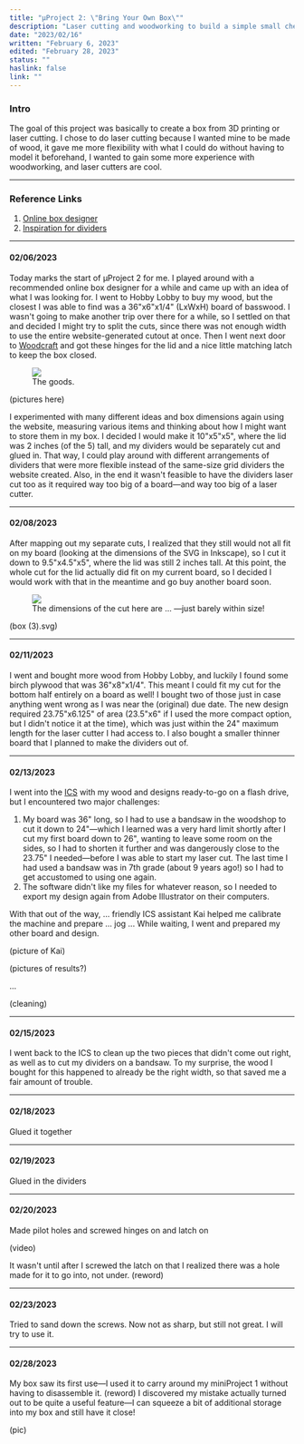 ```yaml
---
title: "μProject 2: \"Bring Your Own Box\""
description: "Laser cutting and woodworking to build a simple small chest"
date: "2023/02/16"
written: "February 6, 2023"
edited: "February 28, 2023"
status: ""
haslink: false
link: ""
---
```

### Intro
The goal of this project was basically to create a box from 3D printing or laser cutting. I chose to do laser cutting because I wanted mine to be made of wood, it gave me more flexibility with what I could do without having to model it beforehand, I wanted to gain some more experience with woodworking, and laser cutters are cool.

---

### Reference Links
1. [Online box designer](https://en.makercase.com/#/divider)
2. [Inspiration for dividers](https://www.festi.info/boxes.py/TrayInsert?language=en)

---

#### 02/06/2023
Today marks the start of μProject 2 for me. I played around with a recommended online box designer for a while and came up with an idea of what I was looking for. I went to Hobby Lobby to buy my wood, but the closest I was able to find was a 36"x6"x1/4" (LxWxH) board of basswood. I wasn't going to make another trip over there for a while, so I settled on that and decided I might try to split the cuts, since there was not enough width to use the entire website-generated cutout at once. Then I went next door to [Woodcraft](https://www.woodcraft.com/stores/knoxville) and got these hinges for the lid and a nice little matching latch to keep the box closed.

<figure class='text-center'>
  <img src='/images/' class='mx-auto'/>
  <figcaption>The goods.</figcaption>
</figure>
(pictures here)

I experimented with many different ideas and box dimensions again using the website, measuring various items and thinking about how I might want to store them in my box. I decided I would make it 10"x5"x5", where the lid was 2 inches (of the 5) tall, and my dividers would be separately cut and glued in. That way, I could play around with different arrangements of dividers that were more flexible instead of the same-size grid dividers the website created. Also, in the end it wasn't feasible to have the dividers laser cut too as it required way too big of a board&mdash;and way too big of a laser cutter.

---

#### 02/08/2023
After mapping out my separate cuts, I realized that they still would not all fit on my board (looking at the dimensions of the SVG in Inkscape), so I cut it down to 9.5"x4.5"x5", where the lid was still 2 inches tall. At this point, the whole cut for the lid actually did fit on my current board, so I decided I would work with that in the meantime and go buy another board soon.

<figure class='text-center'>
  <img src='/images/' class='mx-auto'/>
  <figcaption>The dimensions of the cut here are ... &mdash;just barely within size!</figcaption>
</figure>
(box (3).svg)

---

#### 02/11/2023
I went and bought more wood from Hobby Lobby, and luckily I found some birch plywood that was 36"x8"x1/4". This meant I could fit my cut for the bottom half entirely on a board as well! I bought two of those just in case anything went wrong as I was near the (original) due date. The new design required 23.75"x6.125" of area (23.5"x6" if I used the more compact option, but I didn't notice it at the time), which was just within the 24" maximum length for the laser cutter I had access to. I also bought a smaller thinner board that I planned to make the dividers out of.

---

#### 02/13/2023
I went into the [ICS](https://innovate.utk.edu/) with my wood and designs ready-to-go on a flash drive, but I encountered two major challenges:
1. My board was 36" long, so I had to use a bandsaw in the woodshop to cut it down to 24"&mdash;which I learned was a very hard limit shortly after I cut my first board down to 26", wanting to leave some room on the sides, so I had to shorten it further and was dangerously close to the 23.75" I needed&mdash;before I was able to start my laser cut. The last time I had used a bandsaw was in 7th grade (about 9 years ago!) so I had to get accustomed to using one again.
2. The software didn't like my files for whatever reason, so I needed to export my design again from Adobe Illustrator on their computers.

With that out of the way, ... friendly ICS assistant Kai helped me calibrate the machine and prepare ... jog ...
While waiting, I went and prepared my other board and design.

(picture of Kai)

(pictures of results?)

...

(cleaning)

---

#### 02/15/2023
I went back to the ICS to clean up the two pieces that didn't come out right, as well as to cut my dividers on a bandsaw. To my surprise, the wood I bought for this happened to already be the right width, so that saved me a fair amount of trouble.

---

#### 02/18/2023
Glued it together

---

#### 02/19/2023
Glued in the dividers

---

#### 02/20/2023
Made pilot holes and screwed hinges on and latch on

(video)

It wasn't until after I screwed the latch on that I realized there was a hole made for it to go into, not under. (reword)

---

#### 02/23/2023
Tried to sand down the screws. Now not as sharp, but still not great. I will try to use it.

---

#### 02/28/2023
My box saw its first use&mdash;I used it to carry around my miniProject 1 without having to disassemble it. (reword) I discovered my mistake actually turned out to be quite a useful feature&mdash;I can squeeze a bit of additional storage into my box and still have it close!

(pic)